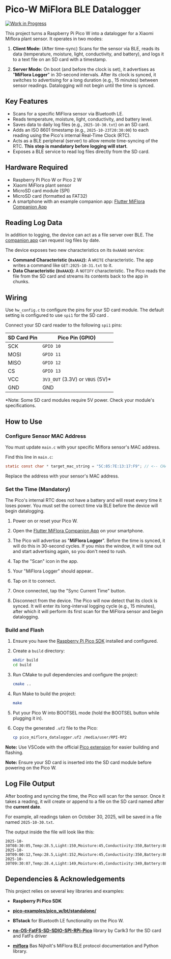 # Pico-W MiFlora BLE Datalogger

[![Work in Progress](https://img.shields.io/badge/status-work%20in%20progress-yellow)](https://example.com/your-project-status-page)

This project turns a Raspberry Pi Pico W into a datalogger for a Xiaomi Miflora plant sensor. It operates in two modes:

1. **Client Mode:** (After time-sync) Scans for the sensor via BLE, reads its data (temperature, moisture, light, conductivity, and battery), and logs it to a text file on an SD card with a timestamp.

2. **Server Mode:** On boot (and before the clock is set), it advertises as "**MiFlora Logger**" in 30-second intervals. After its clock is synced, it switches to advertising for a long duration (e.g., 15 minutes) between sensor readings. Datalogging will not begin until the time is synced.

## Key Features

* Scans for a specific MiFlora sensor via Bluetooth LE.
* Reads temperature, moisture, light, conductivity, and battery level.
* Saves data to daily log files (e.g., `2025-10-30.txt`) on an SD card.
* Adds an ISO 8601 timestamp (e.g., `2025-10-23T20:30:00`) to each reading using the Pico's internal Real-Time Clock (RTC).
* Acts as a BLE peripheral (server) to allow remote time-syncing of the RTC. **This step is mandatory before logging will start**.
* Exposes a BLE service to read log files directly from the SD card.

## Hardware Required

* Raspberry Pi Pico W or Pico 2 W
* Xiaomi MiFlora plant sensor
* MicroSD card module (SPI)
* MicroSD card (formatted as FAT32)
* A smartphone with an example companion app: [Flutter MiFlora Companion App](https://github.com/IoT-gamer/flutter_miflora_companion_app/tree/main)

## Reading Log Data

In addition to logging, the device can act as a file server over BLE.
The [companion app](https://github.com/IoT-gamer/flutter_miflora_companion_app) can request log files by date.

The device exposes two new characteristics on its `0xAAA0` service:
* **Command Characteristic (`0xAAA2`):** A `WRITE` characteristic. The app writes a command like `GET:2025-10-31.txt` to it.
* **Data Characteristic (`0xAAA3`):** A `NOTIFY` characteristic. The Pico reads the file from the SD card and streams its contents back to the app in chunks.

## Wiring

Use `hw_config.c` to configure the pins for your SD card module.
The default setting is configured to use `spi1` for the SD card .

Connect your SD card reader to the following `spi1` pins:

| SD Card Pin |	Pico Pin (GPIO) |
|-------------|------------------|
| SCK | `GPIO 10` |
| MOSI  | `GPIO 11` |
| MISO | `GPIO 12` |
| CS | `GPIO 13` |
| VCC | `3V3_OUT` (3.3V) or `VBUS` (5V)* |
| GND | GND |
*Note: Some SD card modules require 5V power. Check your module's specifications.

## How to Use

### **Configure Sensor MAC Address**

You must update `main.c` with your specific Miflora sensor's MAC address.

Find this line in `main.c`:

```c
static const char * target_mac_string = "5C:85:7E:13:17:F9"; // <-- CHANGE THIS
```

Replace the address with your sensor's MAC address.

### **Set the Time (Mandatory)**

The Pico's internal RTC does not have a battery and will reset every time it loses power. You must set the correct time via BLE before the device will begin datalogging.

1. Power on or reset your Pico W.

2. Open the [Flutter MiFlora Companion App](https://github.com/IoT-gamer/flutter_miflora_companion_app/tree/main) on your smartphone.

3. The Pico will advertise as "**MiFlora Logger**". Before the time is synced, it will do this in 30-second cycles. If you miss the window, it will time out and start advertising again, so you don't need to rush.

4. Tap the "Scan" icon in the app.

5. Your "MiFlora Logger" should appear..

6. Tap on it to connect.

7. Once connected, tap the "Sync Current Time" button.

8. Disconnect from the device. The Pico will now detect that its clock is synced. It will enter its long-interval logging cycle (e.g., 15 minutes), after which it will perform its first scan for the MiFlora sensor and begin datalogging.

### **Build and Flash**

1. Ensure you have the [Raspberry Pi Pico SDK](https://github.com/raspberrypi/pico-sdk) installed and configured.

2. Create a `build` directory:
    ```bash
    mkdir build
    cd build
    ```
3. Run CMake to pull dependencies and configure the project:
    ```bash
    cmake ..
    ```
4. Run Make to build the project:
    ```bash
    make
    ```

5. Put your Pico W into BOOTSEL mode (hold the BOOTSEL button while plugging it in).

6. Copy the generated `.uf2` file to the Pico:
    ```bash
    cp pico_miflora_datalogger.uf2 /media/user/RPI-RP2
    ```

**Note:** Use VSCode with the official [Pico extension](https://marketplace.visualstudio.com/items?itemName=raspberry-pi.raspberry-pi-pico) for easier building and flashing.

**Note:** Ensure your SD card is inserted into the SD card module before powering on the Pico W.

## Log File Output
After booting and syncing the time, the Pico will scan for the sensor. Once it takes a reading, it will create or append to a file on the SD card named after the **current date**.

For example, all readings taken on October 30, 2025, will be saved in a file named `2025-10-30.txt`.

The output inside the file will look like this:
```
2025-10-30T08:30:05,Temp:28.5,Light:150,Moisture:45,Conductivity:350,Battery:88
2025-10-30T09:00:12,Temp:28.5,Light:152,Moisture:45,Conductivity:350,Battery:88
2025-10-30T09:30:07,Temp:28.4,Light:149,Moisture:45,Conductivity:349,Battery:88
```

## Dependencies & Acknowledgements

This project relies on several key libraries and examples:

* **Raspberry Pi Pico SDK**

* [**pico-examples/pico_w/bt/standalone/**](https://github.com/raspberrypi/pico-examples/tree/master/pico_w/bt/standalone)

* **BTstack** for Bluetooth LE functionality on the Pico W.

* [**no-OS-FatFS-SD-SDIO-SPI-RPi-Pico**](https://github.com/carlk3/no-OS-FatFS-SD-SDIO-SPI-RPi-Pico) library by Carlk3 for the SD card and FatFs driver

* [**miflora**](https://github.com/basnijholt/miflora) Bas Nijholt's MiFlora BLE protocol documentation and Python library.